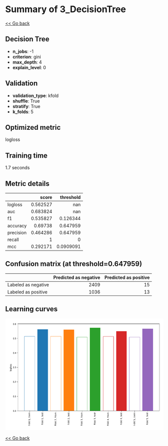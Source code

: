 # Summary of 3_DecisionTree

[<< Go back](../README.md)


## Decision Tree
- **n_jobs**: -1
- **criterion**: gini
- **max_depth**: 4
- **explain_level**: 0

## Validation
 - **validation_type**: kfold
 - **shuffle**: True
 - **stratify**: True
 - **k_folds**: 5

## Optimized metric
logloss

## Training time

1.7 seconds

## Metric details
|           |    score |   threshold |
|:----------|---------:|------------:|
| logloss   | 0.562527 | nan         |
| auc       | 0.683824 | nan         |
| f1        | 0.535827 |   0.126344  |
| accuracy  | 0.69738  |   0.647959  |
| precision | 0.464286 |   0.647959  |
| recall    | 1        |   0         |
| mcc       | 0.292171 |   0.0909091 |


## Confusion matrix (at threshold=0.647959)
|                     |   Predicted as negative |   Predicted as positive |
|:--------------------|------------------------:|------------------------:|
| Labeled as negative |                    2409 |                      15 |
| Labeled as positive |                    1036 |                      13 |

## Learning curves
![Learning curves](learning_curves.png)

[<< Go back](../README.md)

